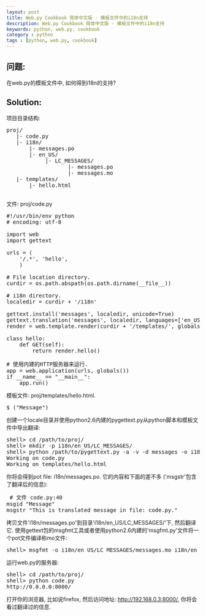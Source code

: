 ```yaml
---
layout: post
title: Web.py Cookbook 简体中文版 - 模板文件中的i18n支持  
description: Web.py Cookbook 简体中文版 - 模板文件中的i18n支持  
keywords: python, web.py, cookbook
category : python
tags : [python, web.py, cookbook]
---
```


## 问题:  

在web.py的模板文件中, 如何得到i18n的支持?  

## Solution:  

项目目录结构:

<pre>
proj/
   |- code.py
   |- i18n/
       |- messages.po
       |- en_US/
            |- LC_MESSAGES/
                   |- messages.po
                   |- messages.mo
   |- templates/
       |- hello.html

</pre>

文件: proj/code.py 

<pre>
#!/usr/bin/env python
# encoding: utf-8

import web
import gettext

urls = (
    '/.*', 'hello',
    )

# File location directory.
curdir = os.path.abspath(os.path.dirname(__file__))

# i18n directory.
localedir = curdir + '/i18n'

gettext.install('messages', localedir, unicode=True)   
gettext.translation('messages', localedir, languages=['en_US']).install(True)  
render = web.template.render(curdir + '/templates/', globals={'_': _})

class hello:
    def GET(self):
        return render.hello()

# 使用内建的HTTP服务器来运行.
app = web.application(urls, globals())
if __name__ == "__main__":
    app.run()
</pre>

模板文件: proj/templates/hello.html. 
<pre>$_("Message")</pre>

创建一个locale目录并使用python2.6内建的pygettext.py从python脚本和模板文件中导出翻译:
<pre>
shell> cd /path/to/proj/
shell> mkdir -p i18n/en_US/LC_MESSAGES/
shell> python /path/to/pygettext.py -a -v -d messages -o i18n/messages.po *.py templates/*.html
Working on code.py
Working on templates/hello.html
</pre>

你将会得到pot file: i18n/messages.po. 它的内容和下面的差不多
('msgstr'包含了翻译后的信息):  
<pre>
 # 文件 code.py:40
msgid "Message"
msgstr "This is translated message in file: code.py."
</pre>

拷贝文件'i18n/messages.po'到目录'i18n/en_US/LC_MESSAGES/'下, 然后翻译它. 使用gettext包的msgfmt工具或者使用python2.6内建的'msgfmt.py'文件将一个pot文件编译称mo文件:  
<pre>
shell> msgfmt -o i18n/en_US/LC_MESSAGES/messages.mo i18n/en_US/LC_MESSAGES/messages.po
</pre>

运行web.py的服务器: 

<pre>
shell> cd /path/to/proj/
shell> python code.py
http://0.0.0.0:8000/
</pre>
打开你的浏览器, 比如说firefox, 然后访问地址: http://192.168.0.3:8000/, 你将会看过翻译过的信息.